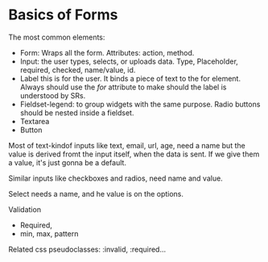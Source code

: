 # Basics of Forms

The most common elements:

* Form: Wraps all the form. Attributes: action, method.
* Input: the user types, selects, or uploads data. Type, Placeholder, required, checked, name/value, id.
* Label this is for the user. It binds a piece of text to the for element. Always should use the _for_ attribute to make should the label is understood by SRs.
* Fieldset-legend: to group widgets with the same purpose. Radio buttons should be nested inside a fieldset.
* Textarea
* Button

Most of text-kindof inputs like text, email, url, age, need a name but the value is derived fromt the input itself, when the data is sent. If we give them a value, it's just gonna be a default. 

Similar inputs like checkboxes and radios, need name and value.

Select needs a name, and he value is on the options.

Validation
* Required, 
* min, max, pattern

Related css pseudoclasses: :invalid, :required...


